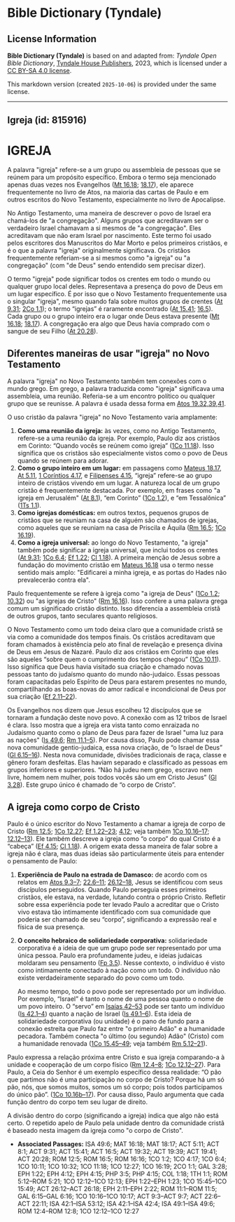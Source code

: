 # Bible Dictionary (Tyndale)

## License Information

**Bible Dictionary (Tyndale)** is based on and adapted from: _Tyndale Open Bible Dictionary_, [Tyndale House Publishers](https://tyndaleopenresources.com/), 2023, which is licensed under a [CC BY-SA 4.0 license](https://creativecommons.org/licenses/by-sa/4.0/legalcode.en).

This markdown version (created `2025-10-06`) is provided under the same license.



--------------------------------

## Igreja (id: 815916)

IGREJA
======

A palavra "igreja" refere\-se a um grupo ou assembleia de pessoas que se reúnem para um propósito específico. Embora o termo seja mencionado apenas duas vezes nos Evangelhos ([Mt 16\.18](https://ref.ly/Matt16:18); [18\.17](https://ref.ly/Matt18:17)), ele aparece frequentemente no livro de Atos, na maioria das cartas de Paulo e em outros escritos do Novo Testamento, especialmente no livro de Apocalipse.

No Antigo Testamento, uma maneira de descrever o povo de Israel era chamá\-los de "a congregação". Alguns grupos que acreditavam ser o verdadeiro Israel chamavam a si mesmos de "a congregação". Eles acreditavam que não eram Israel por nascimento. Este termo foi usado pelos escritores dos Manuscritos do Mar Morto e pelos primeiros cristãos, e é o que a palavra "igreja" originalmente significava. Os cristãos frequentemente referiam\-se a si mesmos como "a igreja" ou "a congregação" (com "de Deus" sendo entendido sem precisar dizer).

O termo "igreja" pode significar todos os crentes em todo o mundo ou qualquer grupo local deles. Representava a presença do povo de Deus em um lugar específico. É por isso que o Novo Testamento frequentemente usa o singular "igreja", mesmo quando fala sobre muitos grupos de crentes ([At 9\.31](https://ref.ly/Acts9:31); [2Co 1\.1](https://ref.ly/2Cor1:1)); o termo “igrejas” é raramente encontrado ([At 15\.41](https://ref.ly/Acts15:41); [16\.5](https://ref.ly/Acts16:5)). Cada grupo ou o grupo inteiro era o lugar onde Deus estava presente ([Mt 16\.18](https://ref.ly/Matt16:18); [18\.17](https://ref.ly/Matt18:17)). A congregação era algo que Deus havia comprado com o sangue de seu Filho ([At 20\.28](https://ref.ly/Acts20:28)).

Diferentes maneiras de usar "igreja" no Novo Testamento
-------------------------------------------------------

A palavra "igreja" no Novo Testamento também tem conexões com o mundo grego. Em grego, a palavra traduzida como "igreja" significava uma assembleia, uma reunião. Referia\-se a um encontro político ou qualquer grupo que se reunisse. A palavra é usada dessa forma em [Atos 19\.32,39,41](https://ref.ly/Acts19:32,Acts19:39,Acts19:41).

O uso cristão da palavra "igreja" no Novo Testamento varia amplamente:

1. **Como uma reunião da igreja:** às vezes, como no Antigo Testamento, refere\-se a uma reunião da igreja. Por exemplo, Paulo diz aos cristãos em Corinto: “Quando vocês se reúnem como igreja” ([1Co 11\.18](https://ref.ly/1Cor11:18)). Isso significa que os cristãos são especialmente vistos como o povo de Deus quando se reúnem para adorar.
2. **Como o grupo inteiro em um lugar:** em passagens como [Mateus 18\.17](https://ref.ly/Matt18:17), [At 5\.11](https://ref.ly/Acts5:11), [1 Coríntios 4\.17](https://ref.ly/1Cor4:17), e [Filipenses 4\.15](https://ref.ly/Phil4:15), “igreja” refere\-se ao grupo inteiro de cristãos vivendo em um lugar. A natureza local de um grupo cristão é frequentemente destacada. Por exemplo, em frases como "a igreja em Jerusalém" ([At 8\.1](https://ref.ly/Acts8:1)), “em Corinto” ([1Co 1\.2](https://ref.ly/1Cor1:2)), e “em Tessalônica” ([1Ts 1\.1](https://ref.ly/1Thess1:1)).
3. **Como igrejas domésticas:** em outros textos, pequenos grupos de cristãos que se reuniam na casa de alguém são chamados de igrejas, como aqueles que se reuniam na casa de Priscila e Áquila ([Rm 16\.5](https://ref.ly/Rom16:5); [1Co 16\.19](https://ref.ly/1Cor16:19)).
4. **Como a igreja universal:** ao longo do Novo Testamento, "a igreja" também pode significar a igreja universal, que inclui todos os crentes ([At 9\.31](https://ref.ly/Acts9:31); [1Co 6\.4](https://ref.ly/1Cor6:4); [Ef 1\.22](https://ref.ly/Eph1:22); [Cl 1\.18](https://ref.ly/Col1:18)). A primeira menção de Jesus sobre a fundação do movimento cristão em [Mateus 16\.18](https://ref.ly/Matt16:18) usa o termo nesse sentido mais amplo: "Edificarei a minha igreja, e as portas do Hades não prevalecerão contra ela".

Paulo frequentemente se refere à igreja como "a igreja de Deus" ([1Co 1\.2](https://ref.ly/1Cor1:2); [10\.32](https://ref.ly/1Cor10:32)) ou "as igrejas de Cristo" ([Rm 16\.16](https://ref.ly/Rom16:16)). Isso confere a uma palavra grega comum um significado cristão distinto. Isso diferencia a assembleia cristã de outros grupos, tanto seculares quanto religiosos.

O Novo Testamento como um todo deixa claro que a comunidade cristã se via como a comunidade dos tempos finais. Os cristãos acreditavam que foram chamados à existência pelo ato final de revelação e presença divina de Deus em Jesus de Nazaré. Paulo diz aos cristãos em Corinto que eles são aqueles “sobre quem o cumprimento dos tempos chegou” ([1Co 10\.11](https://ref.ly/1Cor10:11)). Isso significa que Deus havia visitado sua criação e chamado novas pessoas tanto do judaísmo quanto do mundo não\-judaico. Essas pessoas foram capacitadas pelo Espírito de Deus para estarem presentes no mundo, compartilhando as boas\-novas do amor radical e incondicional de Deus por sua criação ([Ef 2\.11–22](https://ref.ly/Eph2:11-Eph2:22)).

Os Evangelhos nos dizem que Jesus escolheu 12 discípulos que se tornaram a fundação deste novo povo. A conexão com as 12 tribos de Israel é clara. Isso mostra que a igreja era vista tanto como enraizada no Judaísmo quanto como o plano de Deus para fazer de Israel "uma luz para as nações" ([Is 49\.6](https://ref.ly/Isa49:6); [Rm 11\.1–5](https://ref.ly/Rom11:1-Rom11:5)). Por causa disso, Paulo pode chamar essa nova comunidade gentio\-judaica, essa nova criação, de “o Israel de Deus” ([Gl 6\.15–16](https://ref.ly/Gal6:15-Gal6:16)). Nesta nova comunidade, divisões tradicionais de raça, classe e gênero foram desfeitas. Elas haviam separado e classificado as pessoas em grupos inferiores e superiores. “Não há judeu nem grego, escravo nem livre, homem nem mulher, pois todos vocês são um em Cristo Jesus” ([Gl 3\.28](https://ref.ly/Gal3:28)). Este grupo único é chamado de “o corpo de Cristo”.

A igreja como corpo de Cristo
-----------------------------

Paulo é o único escritor do Novo Testamento a chamar a igreja de corpo de Cristo ([Rm 12\.5](https://ref.ly/Rom12:5); [1Co 12\.27](https://ref.ly/1Cor12:27); [Ef 1\.22–23](https://ref.ly/Eph1:22-Eph1:23); [4\.12](https://ref.ly/Eph4:12); veja também [1Co 10\.16–17](https://ref.ly/1Cor10:16-1Cor10:17); [12\.12–13](https://ref.ly/1Cor12:12-1Cor12:13)). Ele também descreve a igreja como “o corpo” do qual Cristo é a “cabeça” ([Ef 4\.15](https://ref.ly/Eph4:15); [Cl 1\.18](https://ref.ly/Col1:18)). A origem exata dessa maneira de falar sobre a igreja não é clara, mas duas ideias são particularmente úteis para entender o pensamento de Paulo:

1. **Experiência de Paulo na estrada de Damasco:** de acordo com os relatos em [Atos 9\.3–7](https://ref.ly/Acts9:3-Acts9:7); [22\.6–11](https://ref.ly/Acts22:6-Acts22:11); [26\.12–18](https://ref.ly/Acts26:12-Acts26:18), Jesus se identificou com seus discípulos perseguidos. Quando Paulo perseguia esses primeiros cristãos, ele estava, na verdade, lutando contra o próprio Cristo. Refletir sobre essa experiência pode ter levado Paulo a acreditar que o Cristo vivo estava tão intimamente identificado com sua comunidade que poderia ser chamado de seu “corpo”, significando a expressão real e física de sua presença.
2. **O conceito hebraico de solidariedade corporativa:** solidariedade corporativa é a ideia de que um grupo pode ser representado por uma única pessoa. Paulo era profundamente judeu, e ideias judaicas moldaram seu pensamento ([Fp 3\.5](https://ref.ly/Phil3:5)). Nesse contexto, o indivíduo é visto como intimamente conectado à nação como um todo. O indivíduo não existe verdadeiramente separado do povo como um todo.

    Ao mesmo tempo, todo o povo pode ser representado por um indivíduo. Por exemplo, “Israel” é tanto o nome de uma pessoa quanto o nome de um povo inteiro. O “servo” em [Isaías 42–53](https://ref.ly/Isa42:1-Isa53:12) pode ser tanto um indivíduo ([Is 42\.1–4](https://ref.ly/Isa42:1-Isa42:4)) quanto a nação de Israel ([Is 49\.1–6](https://ref.ly/Isa49:1-Isa49:6)). Esta ideia de solidariedade corporativa (ou unidade) é o pano de fundo para a conexão estreita que Paulo faz entre "o primeiro Adão" e a humanidade pecadora. Também conecta "o último (ou segundo) Adão" (Cristo) com a humanidade renovada ([1Co 15\.45–49](https://ref.ly/1Cor15:45-1Cor15:49); veja também [Rm 5\.12–21](https://ref.ly/Rom5:12-Rom5:21)).

Paulo expressa a relação próxima entre Cristo e sua igreja comparando\-a à unidade e cooperação de um corpo físico ([Rm 12\.4–8](https://ref.ly/Rom12:4-Rom12:8); [1Co 12\.12–27](https://ref.ly/1Cor12:12-1Cor12:27)). Para Paulo, a Ceia do Senhor é um exemplo específico dessa realidade: “O pão que partimos não é uma participação no corpo de Cristo? Porque há um só pão, nós, que somos muitos, somos um só corpo; pois todos participamos do único pão”. ([1Co 10\.16b–17](https://ref.ly/1Cor10:16-1Cor10:17)). Por causa disso, Paulo argumenta que cada função dentro do corpo tem seu lugar de direito.

A divisão dentro do corpo (significando a igreja) indica que algo não está certo. O repetido apelo de Paulo pela unidade dentro da comunidade cristã é baseado nesta imagem da igreja como "o corpo de Cristo".

* **Associated Passages:** ISA 49:6; MAT 16:18; MAT 18:17; ACT 5:11; ACT 8:1; ACT 9:31; ACT 15:41; ACT 16:5; ACT 19:32; ACT 19:39; ACT 19:41; ACT 20:28; ROM 12:5; ROM 16:5; ROM 16:16; 1CO 1:2; 1CO 4:17; 1CO 6:4; 1CO 10:11; 1CO 10:32; 1CO 11:18; 1CO 12:27; 1CO 16:19; 2CO 1:1; GAL 3:28; EPH 1:22; EPH 4:12; EPH 4:15; PHP 3:5; PHP 4:15; COL 1:18; 1TH 1:1; ROM 5:12–ROM 5:21; 1CO 12:12–1CO 12:13; EPH 1:22–EPH 1:23; 1CO 15:45–1CO 15:49; ACT 26:12–ACT 26:18; EPH 2:11–EPH 2:22; ROM 11:1–ROM 11:5; GAL 6:15–GAL 6:16; 1CO 10:16–1CO 10:17; ACT 9:3–ACT 9:7; ACT 22:6–ACT 22:11; ISA 42:1–ISA 53:12; ISA 42:1–ISA 42:4; ISA 49:1–ISA 49:6; ROM 12:4–ROM 12:8; 1CO 12:12–1CO 12:27


